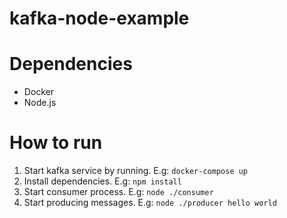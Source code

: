 # kafka-node-example

# Dependencies
  - Docker
  - Node.js

# How to run

1. Start kafka service by running. E.g: `docker-compose up`
1. Install dependencies. E.g: `npm install`
1. Start consumer process. E.g: `node ./consumer`
1. Start producing messages. E.g: `node ./producer hello world`

